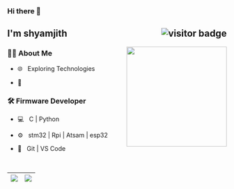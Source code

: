 ### Hi there 👋


<h2> I'm shyamjith <img align='right' src="https://visitor-badge.laobi.icu/badge?page_id=hareendranmg.hareendranmg&style=flat-square" alt="visitor badge"/> </h2>

<img src="https://raw.githubusercontent.com/MicaelliMedeiros/micaellimedeiros/master/image/computer-illustration.png" width="230" align='right'>

<h3> 🧑‍💻 About Me </h3>



- 🌐 &nbsp; Exploring Technologies

- 🌱 &nbsp; 


<h3>🛠 Firmware Developer</h3>


- 💻 &nbsp; C | Python 

- ⚙️ &nbsp; stm32 | Rpi | Atsam | esp32

- 🔧 &nbsp; Git | VS Code


<br/>

<div>

![](https://github-readme-stats.vercel.app/api?username=hareendranmg&show_icons=true&count_private=true&hide=issues) | ![](https://github-readme-stats.vercel.app/api/top-langs/?username=hareendranmg&layout=compact)
----------------------------------------------------------------------------------------------------------------------------- | --------------------------------------------------------------------------------------------------------

</div>
<br/>

